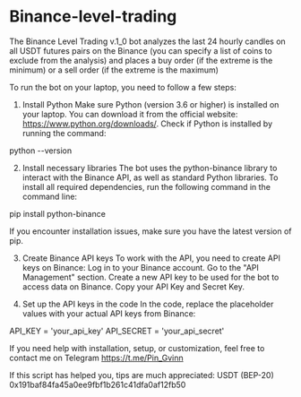# Binance-level-trading

The Binance Level Trading v.1_0 bot analyzes the last 24 hourly candles on all USDT futures pairs on the Binance (you can specify a list of coins to exclude from the analysis) and places a buy order (if the extreme is the minimum) or a sell order (if the extreme is the maximum)

To run the bot on your laptop, you need to follow a few steps:

1. Install Python
Make sure Python (version 3.6 or higher) is installed on your laptop. You can download it from the official website: https://www.python.org/downloads/.
Check if Python is installed by running the command:

python --version

2. Install necessary libraries
The bot uses the python-binance library to interact with the Binance API, as well as standard Python libraries. To install all required dependencies, run the following command in the command line:

pip install python-binance

If you encounter installation issues, make sure you have the latest version of pip.

3. Create Binance API keys
To work with the API, you need to create API keys on Binance:
Log in to your Binance account.
Go to the "API Management" section.
Create a new API key to be used for the bot to access data on Binance.
Copy your API Key and Secret Key.

4. Set up the API keys in the code
In the code, replace the placeholder values with your actual API keys from Binance:

API_KEY = 'your_api_key'
API_SECRET = 'your_api_secret'

If you need help with installation, setup, or customization, feel free to contact me on Telegram
https://t.me/Pin_Gvinn

If this script has helped you, tips are much appreciated:
USDT (BEP-20) 0x191baf84fa45a0ee9fbf1b261c41dfa0af12fb50
